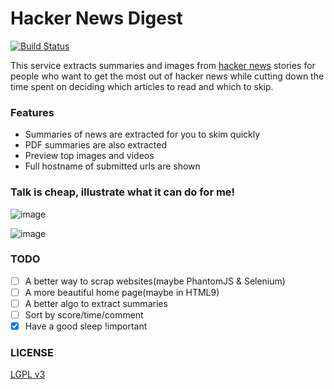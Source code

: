 Hacker News Digest
==================

[![Build Status](https://travis-ci.org/polyrabbit/hacker-news-digest.svg?branch=master)](https://travis-ci.org/polyrabbit/hacker-news-digest)

This service extracts summaries and images from [hacker news](https://news.ycombinator.com/) stories for people who want to get the most out of hacker news while cutting down the time spent on deciding which articles to read and which to skip.

### Features
* Summaries of news are extracted for you to skim quickly
* PDF summaries are also extracted
* Preview top images and videos
* Full hostname of submitted urls are shown

### Talk is cheap, illustrate what it can do for me!

![image](https://cloud.githubusercontent.com/assets/2657334/5156278/03f9030a-72f2-11e4-8a8e-ae783c43359d.png)

![image](https://cloud.githubusercontent.com/assets/2657334/5156277/03f5cd66-72f2-11e4-954a-8fefb2cdfa71.png)

### TODO
- [ ] A better way to scrap websites(maybe PhantomJS & Selenium)
- [ ] A more beautiful home page(maybe in HTML9)
- [ ] A better algo to extract summaries
- [ ] Sort by score/time/comment
- [X] Have a good sleep !important

### LICENSE
[LGPL v3](LICENSE-lgpl-3.0.txt)
